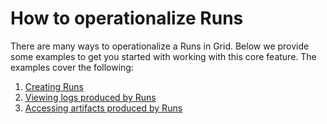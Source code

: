 # How to operationalize Runs
There are many ways to operationalize a Runs in Grid. Below we provide some examples to get you started with working with this core feature. The examples cover the following:
1. [Creating Runs](https://docs.grid.ai/runs/creating-runs)
2. [Viewing logs produced by Runs](https://docs.grid.ai/runs/viewing-run-logs)
3. [Accessing artifacts produced by Runs](https://docs.grid.ai/runs/accessing-run-artifacts)
